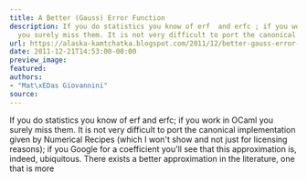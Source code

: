 ```yaml
---
title: A Better (Gauss) Error Function
description: If you do statistics you know of erf  and erfc ; if you work in OCaml
  you surely miss them. It is not very difficult to port the canonical i...
url: https://alaska-kamtchatka.blogspot.com/2011/12/better-gauss-error-function.html
date: 2011-12-21T14:53:00-00:00
preview_image:
featured:
authors:
- "Mat\xEDas Giovannini"
source:
---
```


If you do statistics you know of erf and erfc; if you work in OCaml you surely miss them. It is not very difficult to port the canonical implementation given by Numerical Recipes (which I won't show and not just for licensing reasons); if you Google for a coefficient you'll see that this approximation is, indeed, ubiquitous. There exists a better approximation in the literature, one that is more 
